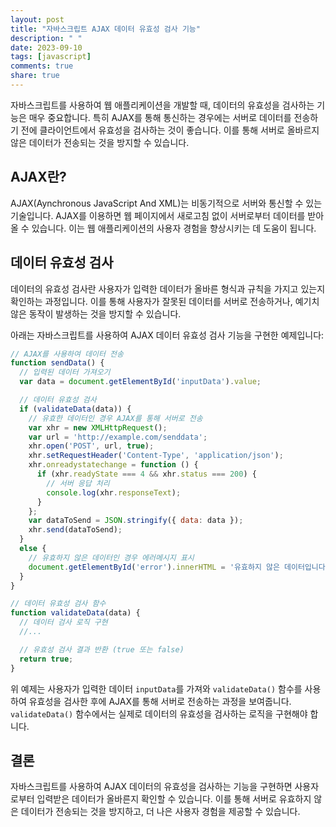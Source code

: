```yaml
---
layout: post
title: "자바스크립트 AJAX 데이터 유효성 검사 기능"
description: " "
date: 2023-09-10
tags: [javascript]
comments: true
share: true
---
```


자바스크립트를 사용하여 웹 애플리케이션을 개발할 때, 데이터의 유효성을 검사하는 기능은 매우 중요합니다. 특히 AJAX를 통해 통신하는 경우에는 서버로 데이터를 전송하기 전에 클라이언트에서 유효성을 검사하는 것이 좋습니다. 이를 통해 서버로 올바르지 않은 데이터가 전송되는 것을 방지할 수 있습니다.

## AJAX란?
AJAX(Aynchronous JavaScript And XML)는 비동기적으로 서버와 통신할 수 있는 기술입니다. AJAX를 이용하면 웹 페이지에서 새로고침 없이 서버로부터 데이터를 받아올 수 있습니다. 이는 웹 애플리케이션의 사용자 경험을 향상시키는 데 도움이 됩니다.

## 데이터 유효성 검사
데이터의 유효성 검사란 사용자가 입력한 데이터가 올바른 형식과 규칙을 가지고 있는지 확인하는 과정입니다. 이를 통해 사용자가 잘못된 데이터를 서버로 전송하거나, 예기치 않은 동작이 발생하는 것을 방지할 수 있습니다.

아래는 자바스크립트를 사용하여 AJAX 데이터 유효성 검사 기능을 구현한 예제입니다:

```javascript
// AJAX를 사용하여 데이터 전송
function sendData() {
  // 입력된 데이터 가져오기
  var data = document.getElementById('inputData').value;

  // 데이터 유효성 검사
  if (validateData(data)) {
    // 유효한 데이터인 경우 AJAX를 통해 서버로 전송
    var xhr = new XMLHttpRequest();
    var url = 'http://example.com/senddata';
    xhr.open('POST', url, true);
    xhr.setRequestHeader('Content-Type', 'application/json');
    xhr.onreadystatechange = function () {
      if (xhr.readyState === 4 && xhr.status === 200) {
        // 서버 응답 처리
        console.log(xhr.responseText);
      }
    };
    var dataToSend = JSON.stringify({ data: data });
    xhr.send(dataToSend);
  }
  else {
    // 유효하지 않은 데이터인 경우 에러메시지 표시
    document.getElementById('error').innerHTML = '유효하지 않은 데이터입니다.';
  }
}

// 데이터 유효성 검사 함수
function validateData(data) {
  // 데이터 검사 로직 구현
  //...

  // 유효성 검사 결과 반환 (true 또는 false)
  return true;
}
```

위 예제는 사용자가 입력한 데이터 `inputData`를 가져와 `validateData()` 함수를 사용하여 유효성을 검사한 후에 AJAX를 통해 서버로 전송하는 과정을 보여줍니다. `validateData()` 함수에서는 실제로 데이터의 유효성을 검사하는 로직을 구현해야 합니다.

## 결론
자바스크립트를 사용하여 AJAX 데이터의 유효성을 검사하는 기능을 구현하면 사용자로부터 입력받은 데이터가 올바른지 확인할 수 있습니다. 이를 통해 서버로 유효하지 않은 데이터가 전송되는 것을 방지하고, 더 나은 사용자 경험을 제공할 수 있습니다.